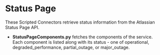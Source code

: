 # Status Page

These Scripted Connectors retrieve status information from the Atlassian Status Page API.

- **StatusPageComponents.py** fetches the components of the service. Each component is listed along with its status - one of operational, degraded_performance, partial_outage, or major_outage.
